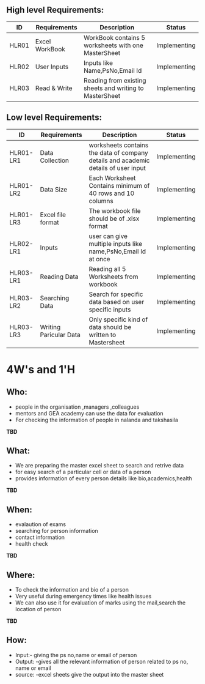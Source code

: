  
 
 ##  High level Requirements:
| ID | Requirements | Description | Status |
| --- | --- | --- | --- |
| HLR01 | Excel WorkBook | WorkBook contains 5 worksheets with one MasterSheet | Implementing |
| HLR02 | User Inputs | Inputs like Name,PsNo,Email Id | Implementing |
| HLR03 | Read & Write | Reading from existing sheets and writing to MasterSheet | Implementing |




##  Low level Requirements:
| ID | Requirements | Description | Status |
| --- | --- | --- | --- |
| HLR01-LR1 | Data Collection | worksheets contains the data of company details and academic details of user input | Implementing |
| HLR01-LR2 | Data Size | Each Worksheet Contains minimum of 40 rows and 10 columns | Implementing |
| HLR01-LR3 | Excel file format | The workbook file should be of .xlsx format | Implementing |
| HLR02-LR1 | Inputs | user can give multiple inputs like name,PsNo,Email Id at once | Implementing |
| HLR03-LR1 | Reading Data | Reading all 5 Worksheets from workbook | Implementing |
| HLR03-LR2 | Searching Data | Search for specific data based on user specific inputs | Implementing |
| HLR03-LR3 | Writing Paricular Data | Only specific kind of data should be written to Mastersheet | Implementing |










# 4W&#39;s and 1&#39;H

## Who:
*	people in the organisation ,managers ,colleagues
*	mentors and GEA academy can use the data for evaluation
*	For checking the information of people in nalanda and takshasila


**TBD**

## What:
 *	We are preparing the master excel sheet to search and retrive data
 *	for easy search of a particular cell or data of a person
 *	provides information of every person details like bio,academics,health 


**TBD**

## When:
*	evalaution of exams
*	searching for person information
*	contact information
*	health check



**TBD**

## Where:
*	To check the information and bio of a person
*	Very useful during emergency times like health issues
*	We can also use it for evaluation of marks using the mail,search the location of person


**TBD**

## How:
*	Input:- giving the ps no,name or email of person
*	Output: -gives all the relevant information of person related to ps no, name or email
*	source: -excel sheets  give the output into the master sheet
